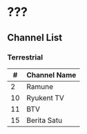# ???
## Channel List
### Terrestrial
\# | Channel Name
-- | --
2 | Ramune
10 | Ryukent TV
11 | BTV
15 | Berita Satu

